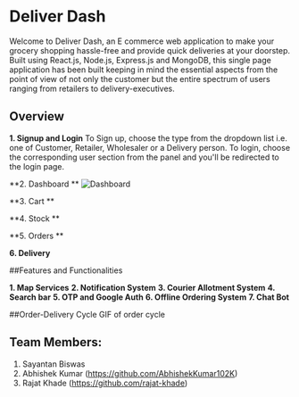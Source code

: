 # Deliver Dash
Welcome to Deliver Dash, an E commerce web application to make your grocery shopping hassle-free and provide quick deliveries at your doorstep. Built using React.js, 
Node.js, Express.js and MongoDB, this single page application has been built keeping in mind the essential aspects from the point of view of not only the customer but 
the entire spectrum of users ranging from retailers to delivery-executives.

## Overview
**1. Signup and Login**
To Sign up, choose the type from the dropdown list i.e. one of Customer, Retailer, Wholesaler or a Delivery person. 
To login, choose the corresponding user section from the panel and you'll be redirected to the login page.


**2. Dashboard **
![Dashboard](https://drive.google.com/file/d/1gj0pxiT-OKmNHU2E1v8Jmws1BPKYAOGW/view?usp=sharing)
 

**3. Cart ** 


**4. Stock **  


**5. Orders ** 


**6. Delivery**






##Features and Functionalities

**1. Map Services**
**2. Notification System**
**3. Courier Allotment System**
**4. Search bar**
**5. OTP and Google Auth**
**6. Offline Ordering System**
**7. Chat Bot**



##Order-Delivery Cycle
  GIF of order cycle



## Team Members:
1. Sayantan Biswas
2. Abhishek Kumar (https://github.com/AbhishekKumar102K)
3. Rajat Khade (https://github.com/rajat-khade)
